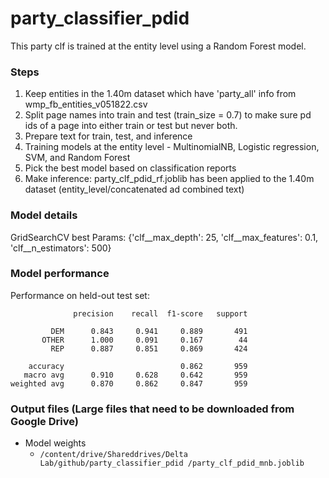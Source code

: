 # party_classifier_pdid

This party clf is trained at the entity level using a Random Forest model.

### Steps
1. Keep entities in the 1.40m dataset which have 'party_all' info from wmp_fb_entities_v051822.csv
2. Split page names into train and test (train_size = 0.7) to make sure pd ids of a page into either train or test but never both. 
3. Prepare text for train, test, and inference
4. Training models at the entity level - MultinomialNB, Logistic regression, SVM, and Random Forest
5. Pick the best model based on classification reports
6. Make inference: party_clf_pdid_rf.joblib has been applied to the 1.40m dataset (entity_level/concatenated ad combined text)

### Model details
GridSearchCV best Params:  {'clf__max_depth': 25, 'clf__max_features': 0.1, 'clf__n_estimators': 500}

### Model performance
Performance on held-out test set:
```
              precision    recall  f1-score   support

         DEM      0.843     0.941     0.889       491
       OTHER      1.000     0.091     0.167        44
         REP      0.887     0.851     0.869       424

    accuracy                          0.862       959
   macro avg      0.910     0.628     0.642       959
weighted avg      0.870     0.862     0.847       959
```

### Output files (Large files that need to be downloaded from Google Drive)
* Model weights
    - `/content/drive/Shareddrives/Delta Lab/github/party_classifier_pdid /party_clf_pdid_mnb.joblib`

